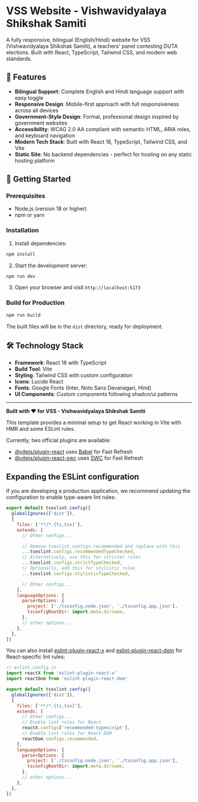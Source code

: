 # VSS Website - Vishwavidyalaya Shikshak Samiti

A fully responsive, bilingual (English/Hindi) website for VSS (Vishwavidyalaya Shikshak Samiti), a teachers' panel contesting DUTA elections. Built with React, TypeScript, Tailwind CSS, and modern web standards.

## 🌟 Features

- **Bilingual Support**: Complete English and Hindi language support with easy toggle
- **Responsive Design**: Mobile-first approach with full responsiveness across all devices
- **Government-Style Design**: Formal, professional design inspired by government websites
- **Accessibility**: WCAG 2.0 AA compliant with semantic HTML, ARIA roles, and keyboard navigation
- **Modern Tech Stack**: Built with React 18, TypeScript, Tailwind CSS, and Vite
- **Static Site**: No backend dependencies - perfect for hosting on any static hosting platform

## 🚀 Getting Started

### Prerequisites
- Node.js (version 18 or higher)
- npm or yarn

### Installation

1. Install dependencies:
```bash
npm install
```

2. Start the development server:
```bash
npm run dev
```

3. Open your browser and visit `http://localhost:5173`

### Build for Production

```bash
npm run build
```

The built files will be in the `dist` directory, ready for deployment.

## 🛠️ Technology Stack

- **Framework**: React 18 with TypeScript
- **Build Tool**: Vite
- **Styling**: Tailwind CSS with custom configuration
- **Icons**: Lucide React
- **Fonts**: Google Fonts (Inter, Noto Sans Devanagari, Hind)
- **UI Components**: Custom components following shadcn/ui patterns

---

**Built with ❤️ for VSS - Vishwavidyalaya Shikshak Samiti**

This template provides a minimal setup to get React working in Vite with HMR and some ESLint rules.

Currently, two official plugins are available:

- [@vitejs/plugin-react](https://github.com/vitejs/vite-plugin-react/blob/main/packages/plugin-react) uses [Babel](https://babeljs.io/) for Fast Refresh
- [@vitejs/plugin-react-swc](https://github.com/vitejs/vite-plugin-react/blob/main/packages/plugin-react-swc) uses [SWC](https://swc.rs/) for Fast Refresh

## Expanding the ESLint configuration

If you are developing a production application, we recommend updating the configuration to enable type-aware lint rules:

```js
export default tseslint.config([
  globalIgnores(['dist']),
  {
    files: ['**/*.{ts,tsx}'],
    extends: [
      // Other configs...

      // Remove tseslint.configs.recommended and replace with this
      ...tseslint.configs.recommendedTypeChecked,
      // Alternatively, use this for stricter rules
      ...tseslint.configs.strictTypeChecked,
      // Optionally, add this for stylistic rules
      ...tseslint.configs.stylisticTypeChecked,

      // Other configs...
    ],
    languageOptions: {
      parserOptions: {
        project: ['./tsconfig.node.json', './tsconfig.app.json'],
        tsconfigRootDir: import.meta.dirname,
      },
      // other options...
    },
  },
])
```

You can also install [eslint-plugin-react-x](https://github.com/Rel1cx/eslint-react/tree/main/packages/plugins/eslint-plugin-react-x) and [eslint-plugin-react-dom](https://github.com/Rel1cx/eslint-react/tree/main/packages/plugins/eslint-plugin-react-dom) for React-specific lint rules:

```js
// eslint.config.js
import reactX from 'eslint-plugin-react-x'
import reactDom from 'eslint-plugin-react-dom'

export default tseslint.config([
  globalIgnores(['dist']),
  {
    files: ['**/*.{ts,tsx}'],
    extends: [
      // Other configs...
      // Enable lint rules for React
      reactX.configs['recommended-typescript'],
      // Enable lint rules for React DOM
      reactDom.configs.recommended,
    ],
    languageOptions: {
      parserOptions: {
        project: ['./tsconfig.node.json', './tsconfig.app.json'],
        tsconfigRootDir: import.meta.dirname,
      },
      // other options...
    },
  },
])
```

